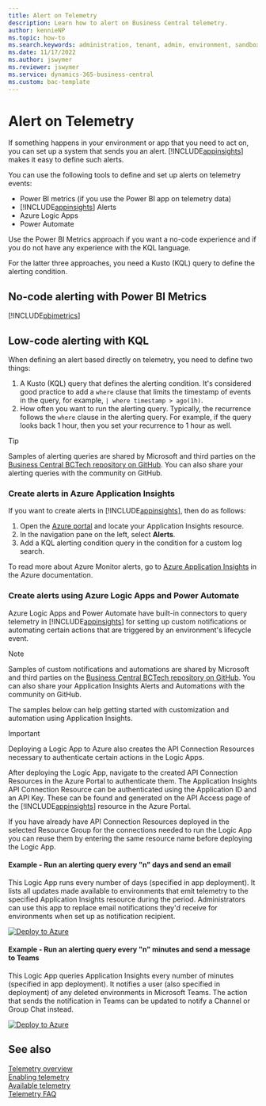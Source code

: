 ```yaml
---
title: Alert on Telemetry
description: Learn how to alert on Business Central telemetry.  
author: kennieNP
ms.topic: how-to
ms.search.keywords: administration, tenant, admin, environment, sandbox, telemetry
ms.date: 11/17/2022
ms.author: jswymer
ms.reviewer: jswymer
ms.service: dynamics-365-business-central
ms.custom: bac-template
---
```

# Alert on Telemetry

If something happens in your environment or app that you need to act on, you can set up a system that sends you an alert. [!INCLUDE[appinsights](../includes/azure-appinsights-name.md)] makes it easy to define such alerts.

You can use the following tools to define and set up alerts on telemetry events:

- Power BI metrics (if you use the Power BI app on telemetry data)
- [!INCLUDE[appinsights](../includes/azure-appinsights-name.md)] Alerts
- Azure Logic Apps
- Power Automate

Use the Power BI Metrics approach if you want a no-code experience and if you do not have any experience with the KQL language.

For the latter three approaches, you need a Kusto (KQL) query to define the alerting condition.

## No-code alerting with Power BI Metrics

[!INCLUDE[pbimetrics](../includes/include-telemetry-alerting-powerbi-metrics.md)]


## Low-code alerting with KQL
When defining an alert based directly on telemetry, you need to define two things:

1. A Kusto (KQL) query that defines the alerting condition. It's considered good practice to add a `where` clause that limits the timestamp of events in the query, for example, `| where timestamp > ago(1h)`. 
2. How often you want to run the alerting query. Typically, the recurrence follows the `where` clause in the alerting query. For example, if the query looks back 1 hour, then you set your recurrence to 1 hour as well.

> [!TIP]
> Samples of alerting queries are shared by Microsoft and third parties on the [Business Central BCTech repository on GitHub](https://github.com/microsoft/BCTech/tree/master/samples/AppInsights/Alerts). You can also share your alerting queries with the community on GitHub.

### Create alerts in Azure Application Insights

If you want to create alerts in [!INCLUDE[appinsights](../includes/azure-appinsights-name.md)], then do as follows:

1. Open the [Azure portal](https://portal.azure.com) and locate your Application Insights resource.
2. In the navigation pane on the left, select **Alerts**.
3. Add a KQL alerting condition query in the condition for a custom log search.

To read more about Azure Monitor alerts, go to [Azure Application Insights](/azure/azure-monitor/alerts/alerts-overview) in the Azure documentation. <!-- /azure/azure-monitor/platform/alerts-unified-log-->

### Create alerts using Azure Logic Apps and Power Automate

Azure Logic Apps and Power Automate have built-in connectors to query telemetry in [!INCLUDE[appinsights](../includes/azure-appinsights-name.md)] for setting up custom notifications or automating certain actions that are triggered by an environment's lifecycle event.

> [!NOTE]
> Samples of custom notifications and automations are shared by Microsoft and third parties on the [Business Central BCTech repository on GitHub](https://github.com/microsoft/BCTech/tree/master/samples/AppInsights/Alerts). You can also share your Application Insights Alerts and Automations with the community on GitHub.

The samples below can help getting started with customization and automation using Application Insights.

> [!IMPORTANT]
> Deploying a Logic App to Azure also creates the API Connection Resources necessary to authenticate certain actions in the Logic Apps.
>
> After deploying the Logic App, navigate to the created API Connection Resources in the Azure Portal to authenticate them. The Application Insights API Connection Resource can be authenticated using the Application ID and an API Key. These can be found and generated on the API Access page of the [!INCLUDE[appinsights](../includes/azure-appinsights-name.md)] resource in the Azure Portal.
>
> If you have already have API Connection Resources deployed in the selected Resource Group for the connections needed to run the Logic App you can reuse them by entering the same resource name before deploying the Logic App.

#### Example - Run an alerting query every "n" days and send an email

This Logic App runs every number of days (specified in app deployment). It lists all updates made available to environments that emit telemetry to the specified Application Insights resource during the period. Administrators can use this app to replace email notifications they'd receive for environments when set up as notification recipient.

[![Deploy to Azure](https://aka.ms/deploytoazurebutton)](https://portal.azure.com/#create/Microsoft.Template/uri/https%3A%2F%2Fraw.githubusercontent.com%2Fmicrosoft%2FBCTech%2Fmaster%2Fsamples%2FAppInsights%2FAlerts%2FAvailableUpdatesNotification.json)

#### Example - Run an alerting query every "n" minutes and send a message to Teams

This Logic App queries Application Insights every number of minutes (specified in app deployment). It notifies a user (also specified in deployment) of any deleted environments in Microsoft Teams. The action that sends the notification in Teams can be updated to notify a Channel or Group Chat instead.

[![Deploy to Azure](https://aka.ms/deploytoazurebutton)](https://portal.azure.com/#create/Microsoft.Template/uri/https%3A%2F%2Fraw.githubusercontent.com%2Fmicrosoft%2FBCTech%2Fmaster%2Fsamples%2FAppInsights%2FAlerts%2FDeletedEnvironmentNotification.json)




## See also
[Telemetry overview](telemetry-overview.md)  
[Enabling telemetry](telemetry-enable-application-insights.md)  
[Available telemetry](telemetry-available-telemetry.md)  
[Telemetry FAQ](telemetry-faq.md)